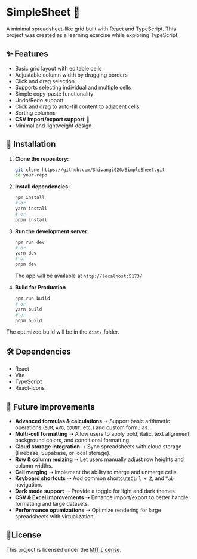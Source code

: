 
# SimpleSheet 📝

A minimal spreadsheet-like grid built with React and TypeScript. This project was created as a learning exercise while exploring TypeScript.

## ✨ Features
- Basic grid layout with editable cells
- Adjustable column width by dragging borders
- Click and drag selection
- Supports selecting individual and multiple cells
- Simple copy-paste functionality
- Undo/Redo support
- Click and drag to auto-fill content to adjacent cells
- Sorting columns 
- **CSV import/export support** 📂
- Minimal and lightweight design

## 🚀 Installation

1. **Clone the repository:**
   ```sh
   git clone https://github.com/Shivangi020/SimpleSheet.git
   cd your-repo
   ```

2. **Install dependencies:**
   ```sh
   npm install
   # or
   yarn install
   # or
   pnpm install
   ```

3. **Run the development server:**
   ```sh
   npm run dev
   # or
   yarn dev
   # or
   pnpm dev
   ```

     The app will be available at `http://localhost:5173/` 

4. **Build for Production**
   ```sh
   npm run build
   # or
   yarn build
   # or
   pnpm build
   ```

The optimized build will be in the `dist/` folder.

## 🛠 Dependencies
- React
- Vite
- TypeScript
- React-icons
  

## 📌 Future Improvements
- **Advanced formulas & calculations** ➝ Support basic arithmetic operations (`SUM`, `AVG`, `COUNT`, etc.) and custom formulas.  
- **Multi-cell formatting** ➝ Allow users to apply bold, italic, text alignment, background colors, and conditional formatting.  
- **Cloud storage integration** ➝ Sync spreadsheets with cloud storage (Firebase, Supabase, or local storage).  
- **Row & column resizing** ➝ Let users manually adjust row heights and column widths.  
- **Cell merging** ➝ Implement the ability to merge and unmerge cells.  
- **Keyboard shortcuts** ➝ Add common shortcuts`Ctrl + Z`, and `Tab` navigation.  
- **Dark mode support** ➝ Provide a toggle for light and dark themes.  
- **CSV & Excel improvements** ➝ Enhance import/export to better handle formatting and large datasets.  
- **Performance optimizations** ➝ Optimize rendering for large spreadsheets with virtualization.
  
## 📜License
This project is licensed under the [MIT License](LICENSE).

